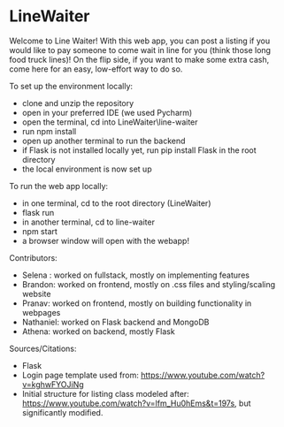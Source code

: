 # LineWaiter
Welcome to Line Waiter! With this web app, you can post a listing if you would like to pay someone to come wait in line for you (think those long food truck lines)! On the flip side, if you want to make some extra cash, come here for an easy, low-effort way to do so.

To set up the environment locally:
- clone and unzip the repository
- open in your preferred IDE (we used Pycharm)
- open the terminal, cd into LineWaiter\line-waiter
- run npm install
- open up another terminal to run the backend
- if Flask is not installed locally yet, run pip install Flask in the root directory
- the local environment is now set up

To run the web app locally:
- in one terminal, cd to the root directory (LineWaiter)
- flask run
- in another terminal, cd to line-waiter
- npm start
- a browser window will open with the webapp!




Contributors:
- Selena : worked on fullstack, mostly on implementing features
- Brandon: worked on frontend, mostly on .css files and styling/scaling website
- Pranav: worked on frontend, mostly on building functionality in webpages
- Nathaniel: worked on Flask backend and MongoDB 
- Athena: worked on backend, mostly Flask

Sources/Citations:
- Flask
- Login page template used from: https://www.youtube.com/watch?v=kghwFYOJiNg
- Initial structure for listing class modeled after: https://www.youtube.com/watch?v=lfm_Hu0hEms&t=197s, but significantly modified.
